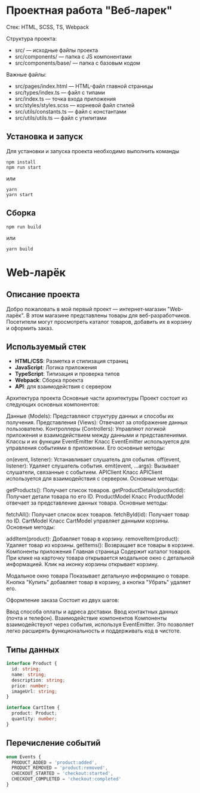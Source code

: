 # Проектная работа "Веб-ларек"

Стек: HTML, SCSS, TS, Webpack

Структура проекта:
- src/ — исходные файлы проекта
- src/components/ — папка с JS компонентами
- src/components/base/ — папка с базовым кодом

Важные файлы:
- src/pages/index.html — HTML-файл главной страницы
- src/types/index.ts — файл с типами
- src/index.ts — точка входа приложения
- src/styles/styles.scss — корневой файл стилей
- src/utils/constants.ts — файл с константами
- src/utils/utils.ts — файл с утилитами

## Установка и запуск
Для установки и запуска проекта необходимо выполнить команды

```
npm install
npm run start
```

или

```
yarn
yarn start
```
## Сборка

```
npm run build
```

или

```
yarn build
```

# Web-ларёк

## Описание проекта

Добро пожаловать в мой первый проект — интернет-магазин "Web-ларёк". В этом магазине представлены товары для веб-разработчиков. Посетители могут просмотреть каталог товаров, добавить их в корзину и оформить заказ.

## Используемый стек

- **HTML/CSS**: Разметка и стилизация страниц
- **JavaScript**: Логика приложения
- **TypeScript**: Типизация и проверка типов
- **Webpack**: Сборка проекта
- **API**: для взаимодействия с сервером

Архитектура проекта
Основные части архитектуры
Проект состоит из следующих основных компонентов:

Данные (Models): Представляют структуру данных и способы их получения.
Представления (Views): Отвечают за отображение данных пользователю.
Контроллеры (Controllers): Управляют логикой приложения и взаимодействием между данными и представлениями.
Классы и их функции
EventEmitter
Класс EventEmitter используется для управления событиями в приложении. Его основные методы:

on(event, listener): Устанавливает слушатель для события.
off(event, listener): Удаляет слушатель события.
emit(event, ...args): Вызывает слушатели, связанные с событием.
APIClient
Класс APIClient используется для взаимодействия с сервером. Основные методы:

getProducts(): Получает список товаров.
getProductDetails(productId): Получает детали товара по его ID.
ProductModel
Класс ProductModel отвечает за представление данных товара. Основные методы:

fetchAll(): Получает список всех товаров.
fetchById(id): Получает товар по ID.
CartModel
Класс CartModel управляет данными корзины. Основные методы:

addItem(product): Добавляет товар в корзину.
removeItem(product): Удаляет товар из корзины.
getItems(): Возвращает все товары в корзине.
Компоненты приложения
Главная страница
Содержит каталог товаров. При клике на карточку товара открывается модальное окно с детальной информацией. Клик на иконку корзины открывает корзину.

Модальное окно товара
Показывает детальную информацию о товаре. Кнопка "Купить" добавляет товар в корзину, а кнопка "Убрать" удаляет его.

Оформление заказа
Состоит из двух шагов:

Ввод способа оплаты и адреса доставки.
Ввод контактных данных (почта и телефон).
Взаимодействие компонентов
Компоненты взаимодействуют через события, используя EventEmitter. Это позволяет легко расширять функциональность и поддерживать код в чистоте.

## Типы данных

```typescript
interface Product {
  id: string;
  name: string;
  description: string;
  price: number;
  imageUrl: string;
}

interface CartItem {
  product: Product;
  quantity: number;
}
 ```

## Перечисление событий
```typescript
enum Events {
  PRODUCT_ADDED = 'product:added',
  PRODUCT_REMOVED = 'product:removed',
  CHECKOUT_STARTED = 'checkout:started',
  CHECKOUT_COMPLETED = 'checkout:completed'
}
```
